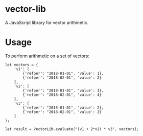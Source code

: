 # vector-lib

A JavaScript library for vector arithmetic.

# Usage

To perform arithmetic on a set of vectors:  
```
let vectors = {
    'v1': [
        {'refper': "2018-01-01", 'value': 1},
        {'refper': "2018-02-01", 'value': 2}
    ],
    'v2': [
        {'refper': "2018-01-01", 'value': 3},
        {'refper': "2018-02-01", 'value': 4}
    ],
    'v3': [
        {'refper': "2018-01-01", 'value': 2},
        {'refper': "2018-02-01", 'value': 2}
    ]
};

let result = VectorLib.evaluate("(v1 + 2*v2) * v3", vectors);
```
